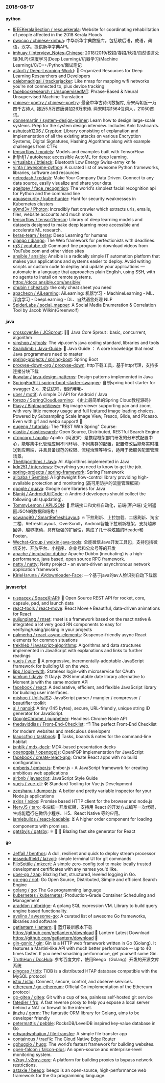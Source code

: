 ### 2018-08-17

#### python
* [IEEEKeralaSection / rescuekerala](https://github.com/IEEEKeralaSection/rescuekerala): Website for coordinating rehabilitation of people affected in the 2018 Kerala Floods
* [pwxcoo / chinese-xinhua](https://github.com/pwxcoo/chinese-xinhua): 中华新华字典数据库。包括歇后语，成语，词语，汉字。提供新华字典API。
* [imhuay / Interview_Notes-Chinese](https://github.com/imhuay/Interview_Notes-Chinese): 2018/2019/校招/春招/秋招/自然语言处理(NLP)/深度学习(Deep Learning)/机器学习(Machine Learning)/C/C++/Python/面试笔记
* [astorfi / Deep-Learning-World](https://github.com/astorfi/Deep-Learning-World): 📡 Organized Resources for Deep Learning Researchers and Developers
* [calebmadrigal / trackerjacker](https://github.com/calebmadrigal/trackerjacker): Like nmap for mapping wifi networks you're not connected to, plus device tracking
* [facebookresearch / UnsupervisedMT](https://github.com/facebookresearch/UnsupervisedMT): Phrase-Based & Neural Unsupervised Machine Translation
* [chinese-poetry / chinese-poetry](https://github.com/chinese-poetry/chinese-poetry): 最全中华古诗词数据库, 唐宋两朝近一万四千古诗人, 接近5.5万首唐诗加26万宋诗. 两宋时期1564位词人，21050首词。
* [donnemartin / system-design-primer](https://github.com/donnemartin/system-design-primer): Learn how to design large-scale systems. Prep for the system design interview. Includes Anki flashcards.
* [ashutosh1206 / Crypton](https://github.com/ashutosh1206/Crypton): Library consisting of explanation and implementation of all the existing attacks on various Encryption Systems, Digital Signatures, Hashing Algorithms along with example challenges from CTFs
* [tensorflow / models](https://github.com/tensorflow/models): Models and examples built with TensorFlow
* [jhfjhfj1 / autokeras](https://github.com/jhfjhfj1/autokeras): accessible AutoML for deep learning.
* [virtualabs / btlejack](https://github.com/virtualabs/btlejack): Bluetooth Low Energy Swiss-army knife
* [vinta / awesome-python](https://github.com/vinta/awesome-python): A curated list of awesome Python frameworks, libraries, software and resources
* [getredash / redash](https://github.com/getredash/redash): Make Your Company Data Driven. Connect to any data source, easily visualize and share your data.
* [ageitgey / face_recognition](https://github.com/ageitgey/face_recognition): The world's simplest facial recognition api for Python and the command line
* [aquasecurity / kube-hunter](https://github.com/aquasecurity/kube-hunter): Hunt for security weaknesses in Kubernetes clusters
* [s0md3v / Photon](https://github.com/s0md3v/Photon): Incredibly fast crawler which extracts urls, emails, files, website accounts and much more.
* [tensorflow / tensor2tensor](https://github.com/tensorflow/tensor2tensor): Library of deep learning models and datasets designed to make deep learning more accessible and accelerate ML research.
* [keras-team / keras](https://github.com/keras-team/keras): Deep Learning for humans
* [django / django](https://github.com/django/django): The Web framework for perfectionists with deadlines.
* [rg3 / youtube-dl](https://github.com/rg3/youtube-dl): Command-line program to download videos from YouTube.com and other video sites
* [ansible / ansible](https://github.com/ansible/ansible): Ansible is a radically simple IT automation platform that makes your applications and systems easier to deploy. Avoid writing scripts or custom code to deploy and update your applications — automate in a language that approaches plain English, using SSH, with no agents to install on remote systems. https://docs.ansible.com/ansible/
* [chubin / cheat.sh](https://github.com/chubin/cheat.sh): the only cheat sheet you need
* [apachecn / AiLearning](https://github.com/apachecn/AiLearning): AiLearning: 机器学习 - MachineLearning - ML、深度学习 - DeepLearning - DL、自然语言处理 NLP
* [SpiderLabs / social_mapper](https://github.com/SpiderLabs/social_mapper): A Social Media Enumeration & Correlation Tool by Jacob Wilkin(Greenwolf)

#### java
* [crossoverJie / JCSprout](https://github.com/crossoverJie/JCSprout): 👨‍🎓 Java Core Sprout : basic, concurrent, algorithm
* [vipshop / vjtools](https://github.com/vipshop/vjtools): The vip.com's java coding standard, libraries and tools
* [Snailclimb / Java-Guide](https://github.com/Snailclimb/Java-Guide): 📖 Java Guide ： A core knowledge that most Java programmers need to master
* [spring-projects / spring-boot](https://github.com/spring-projects/spring-boot): Spring Boot
* [proxyee-down-org / proxyee-down](https://github.com/proxyee-down-org/proxyee-down): http下载工具，基于http代理，支持多连接分块下载
* [iluwatar / java-design-patterns](https://github.com/iluwatar/java-design-patterns): Design patterns implemented in Java
* [SpringForAll / spring-boot-starter-swagger](https://github.com/SpringForAll/spring-boot-starter-swagger): 自制spring boot starter for swagger 2.x，来试试吧，很好用哦~
* [uber / motif](https://github.com/uber/motif): A simple DI API for Android / Java
* [forezp / SpringCloudLearning](https://github.com/forezp/SpringCloudLearning): 《史上最简单的Spring Cloud教程源码》
* [Piasy / BigImageViewer](https://github.com/Piasy/BigImageViewer): Big image viewer supporting pan and zoom, with very little memory usage and full featured image loading choices. Powered by Subsampling Scale Image View, Fresco, Glide, and Picasso. Even with gif and webp support! 🍻
* [eugenp / tutorials](https://github.com/eugenp/tutorials): The "REST With Spring" Course:
* [elastic / elasticsearch](https://github.com/elastic/elasticsearch): Open Source, Distributed, RESTful Search Engine
* [ctripcorp / apollo](https://github.com/ctripcorp/apollo): Apollo（阿波罗）是携程框架部门研发的分布式配置中心，能够集中化管理应用不同环境、不同集群的配置，配置修改后能够实时推送到应用端，并且具备规范的权限、流程治理等特性，适用于微服务配置管理场景。
* [TheAlgorithms / Java](https://github.com/TheAlgorithms/Java): All Algorithms implemented in Java
* [kdn251 / interviews](https://github.com/kdn251/interviews): Everything you need to know to get the job.
* [spring-projects / spring-framework](https://github.com/spring-projects/spring-framework): Spring Framework
* [alibaba / Sentinel](https://github.com/alibaba/Sentinel): A lightweight flow-control library providing high-available protection and monitoring (高可用防护的流量管理框架)
* [google / guava](https://github.com/google/guava): Google core libraries for Java
* [Blankj / AndroidUtilCode](https://github.com/Blankj/AndroidUtilCode): 🔥 Android developers should collect the following utils(updating).
* [TommyLemon / APIJSON](https://github.com/TommyLemon/APIJSON): 🚀 后端接口和文档自动化，前端(客户端) 定制返回JSON的数据和结构！
* [scwang90 / SmartRefreshLayout](https://github.com/scwang90/SmartRefreshLayout): 🔥 下拉刷新、上拉加载、二级刷新、淘宝二楼、RefreshLayout、OverScroll，Android智能下拉刷新框架，支持越界回弹、越界拖动，具有极强的扩展性，集成了几十种炫酷的Header和 Footer。
* [Wechat-Group / weixin-java-tools](https://github.com/Wechat-Group/weixin-java-tools): 全能微信Java开发工具包，支持包括微信支付、开放平台、小程序、企业号和公众号等的开发
* [apache / incubator-dubbo](https://github.com/apache/incubator-dubbo): Apache Dubbo (incubating) is a high-performance, java based, open source RPC framework.
* [netty / netty](https://github.com/netty/netty): Netty project - an event-driven asynchronous network application framework
* [KirieHaruna / AVdownloader-Face](https://github.com/KirieHaruna/AVdownloader-Face): 一个基于java的av人脸识别自动下载器

#### javascript
* [r-spacex / SpaceX-API](https://github.com/r-spacex/SpaceX-API): 🚀 Open Source REST API for rocket, core, capsule, pad, and launch data
* [react-tools / react-move](https://github.com/react-tools/react-move): React Move 🌀 Beautiful, data-driven animations for React
* [suijunqiang / rnset](https://github.com/suijunqiang/rnset): rnset is a framework based on the react native & integrated a lot very good RN components to easy for verifying/using/picking in your projects
* [palmerhq / react-async-elements](https://github.com/palmerhq/react-async-elements): Suspense-friendly async React elements for common situations
* [trekhleb / javascript-algorithms](https://github.com/trekhleb/javascript-algorithms): Algorithms and data structures implemented in JavaScript with explanations and links to further readings
* [vuejs / vue](https://github.com/vuejs/vue): 🖖 A progressive, incrementally-adoptable JavaScript framework for building UI on the web.
* [lipp / login-with](https://github.com/lipp/login-with): Stateless login-with microservice for OAuth
* [iamkun / dayjs](https://github.com/iamkun/dayjs): ⏰ Day.js 2KB immutable date library alternative to Moment.js with the same modern API
* [facebook / react](https://github.com/facebook/react): A declarative, efficient, and flexible JavaScript library for building user interfaces.
* [mishoo / UglifyJS2](https://github.com/mishoo/UglifyJS2): JavaScript parser / mangler / compressor / beautifier toolkit
* [ai / nanoid](https://github.com/ai/nanoid): A tiny (145 bytes), secure, URL-friendly, unique string ID generator for JavaScript.
* [GoogleChrome / puppeteer](https://github.com/GoogleChrome/puppeteer): Headless Chrome Node API
* [thedaviddias / Front-End-Checklist](https://github.com/thedaviddias/Front-End-Checklist): 🗂 The perfect Front-End Checklist for modern websites and meticulous developers
* [klauscfhq / taskbook](https://github.com/klauscfhq/taskbook): 📓 Tasks, boards & notes for the command-line habitat
* [jxnblk / mdx-deck](https://github.com/jxnblk/mdx-deck): MDX-based presentation decks
* [openpgpjs / openpgpjs](https://github.com/openpgpjs/openpgpjs): OpenPGP implementation for JavaScript
* [facebook / create-react-app](https://github.com/facebook/create-react-app): Create React apps with no build configuration.
* [emberjs / ember.js](https://github.com/emberjs/ember.js): Ember.js - A JavaScript framework for creating ambitious web applications
* [airbnb / javascript](https://github.com/airbnb/javascript): JavaScript Style Guide
* [vuejs / vue-cli](https://github.com/vuejs/vue-cli): 🛠️ Standard Tooling for Vue.js Development
* [zeeshanu / dumper.js](https://github.com/zeeshanu/dumper.js): A better and pretty variable inspector for your Node.js applications
* [axios / axios](https://github.com/axios/axios): Promise based HTTP client for the browser and node.js
* [NervJS / taro](https://github.com/NervJS/taro): 多端统一开发框架，支持用 React 的开发方式编写一次代码，生成能运行在微信小程序、H5、React Native 等的应用。
* [jamiebuilds / react-loadable](https://github.com/jamiebuilds/react-loadable): ⏳ A higher order component for loading components with promises.
* [gatsbyjs / gatsby](https://github.com/gatsbyjs/gatsby): ⚛️ 📄 🚀 Blazing fast site generator for React

#### go
* [Jeffail / benthos](https://github.com/Jeffail/benthos): A dull, resilient and quick to deploy stream processor
* [jesseduffield / lazygit](https://github.com/jesseduffield/lazygit): simple terminal UI for git commands
* [FiloSottile / mkcert](https://github.com/FiloSottile/mkcert): A simple zero-config tool to make locally trusted development certificates with any names you'd like.
* [uber-go / zap](https://github.com/uber-go/zap): Blazing fast, structured, leveled logging in Go.
* [go-ego / riot](https://github.com/go-ego/riot): Go Open Source, Distributed, Simple and efficient Search Engine
* [golang / go](https://github.com/golang/go): The Go programming language
* [kubernetes / kubernetes](https://github.com/kubernetes/kubernetes): Production-Grade Container Scheduling and Management
* [araddon / qlbridge](https://github.com/araddon/qlbridge): A golang SQL expression VM. Library to build query engine based functionality.
* [avelino / awesome-go](https://github.com/avelino/awesome-go): A curated list of awesome Go frameworks, libraries and software
* [getlantern / lantern](https://github.com/getlantern/lantern): 🔴 蓝灯最新版本下载 https://github.com/getlantern/download 🔴 Lantern Latest Download https://github.com/getlantern/download 🔴
* [gin-gonic / gin](https://github.com/gin-gonic/gin): Gin is a HTTP web framework written in Go (Golang). It features a Martini-like API with much better performance -- up to 40 times faster. If you need smashing performance, get yourself some Gin.
* [TruthHun / DocHub](https://github.com/TruthHun/DocHub): 参考百度文库，使用Beego（Golang）开发的开源文库系统
* [pingcap / tidb](https://github.com/pingcap/tidb): TiDB is a distributed HTAP database compatible with the MySQL protocol
* [istio / istio](https://github.com/istio/istio): Connect, secure, control, and observe services.
* [ethereum / go-ethereum](https://github.com/ethereum/go-ethereum): Official Go implementation of the Ethereum protocol
* [go-gitea / gitea](https://github.com/go-gitea/gitea): Git with a cup of tea, painless self-hosted git service
* [fatedier / frp](https://github.com/fatedier/frp): A fast reverse proxy to help you expose a local server behind a NAT or firewall to the internet.
* [jinzhu / gorm](https://github.com/jinzhu/gorm): The fantastic ORM library for Golang, aims to be developer friendly
* [petermattis / pebble](https://github.com/petermattis/pebble): RocksDB/LevelDB inspired key-value database in Go
* [edwardwohaijun / file-transfer](https://github.com/edwardwohaijun/file-transfer): A simple file transfer app
* [containous / traefik](https://github.com/containous/traefik): The Cloud Native Edge Router
* [gohugoio / hugo](https://github.com/gohugoio/hugo): The world’s fastest framework for building websites.
* [open-falcon / falcon-plus](https://github.com/open-falcon/falcon-plus): An open-source and enterprise-level monitoring system.
* [v2ray / v2ray-core](https://github.com/v2ray/v2ray-core): A platform for building proxies to bypass network restrictions.
* [astaxie / beego](https://github.com/astaxie/beego): beego is an open-source, high-performance web framework for the Go programming language.
